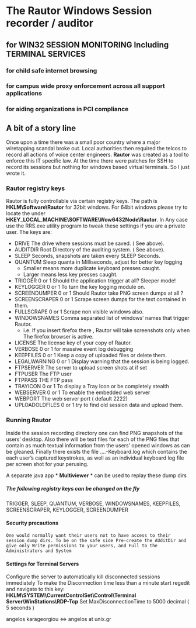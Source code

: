 
# The Rautor Windows Session recorder / auditor
## for WIN32 SESSION MONITORING Including TERMINAL SERVICES
### for child safe internet browsing
### for campus wide proxy enforcement across all support applications
### for aiding organizations in PCI compliance 


## A bit of a story line

Once upon a time there was a small poor country where a major wiretapping scandal broke out. Local authorities then required the telcos to record all actions of voice center engineers. **Rautor** was created as a tool to enforce this IT specific law. At the time there were patches for SSH to record its sessions  but nothing for windows based virtual terminals.  So I just wrote it.


### Rautor registry keys

Rautor is fully controllable via certain registry keys. The path is **HKLM\Software\Rautor** for 32bit windows. For 64bit windows please try to locate the under **HKEY_LOCAL_MACHINE\SOFTWARE\Wow6432Node\Rautor**.  In Any case use the RRS.exe utility program to tweak these settings if you are a private user.
The keys are:

* DRIVE     		The drive where sessions must be saved. ( See above).
* AUDITDIR     		Root Directory of the auditing system. ( See above).
* SLEEP         		Seconds, snapshots are taken every SLEEP Seconds.
* QUANTUM       	Sleep quanta in Milliseconds, adjust for better key logging
  * Smaller means more duplicate keyboard presses caught. 
  * Larger means less key presses caught.
* TRIGGER		0 or 1 Should the application trigger at all? Sleeper mode!
* KEYLOGGER		0 or 1 To turn the key logging module on.
* SCREENDUMPER	0 or 1 Should Rautor take PNG screen dumps at all ?
* SCREENSCRAPER	0 or 1 Scrape screen dumps for the text contained in them.
* FULLSCRAPE		0 or 1 Scrape non visible windows also.
* WINDOWSNAMES  	Comma separated list of windows’ names that trigger Rautor. 
   * i.e. If you insert firefox there , Rautor will take screenshots only when The firefox browser is active.
* LICENSE       		The license key of your copy of Rautor.
* VERBOSE       	0 or 1 for massive event log debugging
* KEEPFILES		0 or 1 Keep a copy of uploaded files or delete them.
* LEGALWARNING	0 or 1 Display warning that the session is being logged.
* FTPSERVER		The server to upload screen shots at if set
* FTPUSER		The FTP user 
* FTPPASS		THE FTP pass
* TRAYICON		0 or 1 To display  a Tray Icon  or be completely stealth
* WEBSERVER		0 or 1 To enable the embedded web server
* WEBPORT		The web server port ( default 2222) 
* UPLOADOLDFILES	0 or 1 try to find old session data and upload them.


### Running Rautor

Inside the session recording  directory one can find PNG snapshots of the users’ desktop. Also there will be text files for each of the PNG files that contain as much textual information from the users’ opened windows as can be gleaned. Finally there exists the file ….-Keyboard.log which contains the each user’s captured keystrokes, as well as an individual keyboard log file per screen shot for your perusing.

A separate java app * **Multiviewer** * can be used to replay these dump dirs

##### The following registry keys can be changed on the fly
 
TRIGGER,		SLEEP,		QUANTUM,		VERBOSE, WINDOWSNAMES,	KEEPFILES,	SCREENSCRAPER, KEYLOGGER, SCREENDUMPER	




#### Security precautions
	One would normally want their users not to have access to their session dump dirs. To be on the safe side Pre-create the AUditDir and give only Write permissions to your users, and Full to the Administrators and System

#### Settings for Terminal Servers 
Configure the server to automatically kill disconnected sessions immediately
To make the Disconnection time less than a minute start regedit and navigate to this key: 
**HKLM\SYSTEM\CurrentControlSet\Control\Terminal Server\WinStations\RDP-Tcp**
	Set MaxDisconnectionTime to 5000 decimal ( 5 seconds )


angelos karageorgiou <=> angelos at unix.gr
